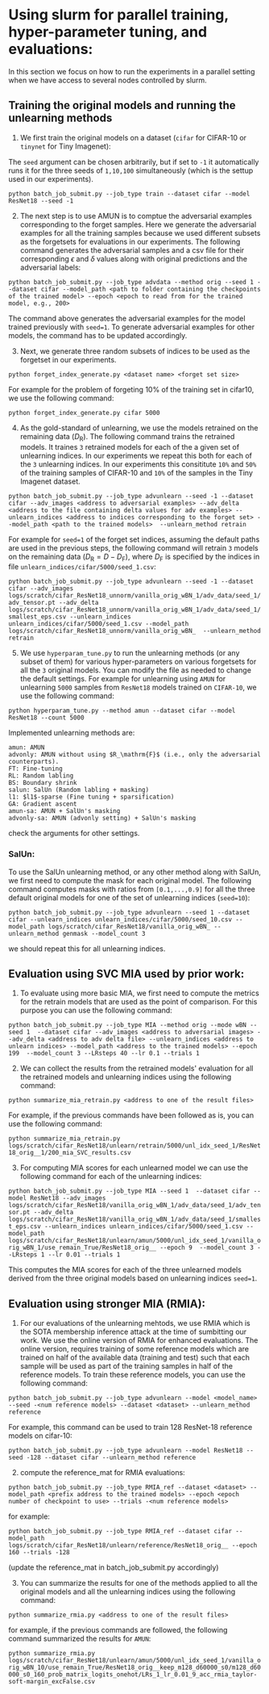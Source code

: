 # Using slurm for parallel training, hyper-parameter tuning, and evaluations:

In this section we focus on how to run the experiments in a parallel setting when we have access to several nodes controlled by slurm.

## Training the original models and running the unlearning methods

1. We first train the original models on a dataset (```cifar``` for CIFAR-10 or ```tinynet``` for Tiny Imagenet):

The ```seed``` argument can be chosen arbitrarily, but if set to ```-1``` it automatically runs it for the three seeds of ```1,10,100``` simultaneously (which is the settup used in our experiments).

`python batch_job_submit.py --job_type train --dataset cifar --model ResNet18 --seed -1`

2. The next step is to use AMUN is to comptue the adversarial examples corresponding to the forget samples. Here we generate the adversarial examples for all the training samples because we used different subsets as the forgetsets for evaluations in our experiments. The following command generates the adversarial samples and a csv file for their corresponding $\epsilon$ and $\delta$ values along with original predictions and the adversarial labels:

`python batch_job_submit.py --job_type advdata --method orig --seed 1 --dataset cifar --model_path <path to folder containing the checkpoints of the trained model> --epoch <epoch to read from for the trained model, e.g., 200>`

The command above generates the adversarial examples for the model trained previously with ```seed=1```. To generate adversarial examples for other models, the command has to be updated accordingly.

3. Next, we generate three random subsets of indices to be used as the forgetset in our experiments. 

`python forget_index_generate.py <dataset name> <forget set size>`

For example for the problem of forgeting $10\%$ of the training set in cifar10, we use the following command:

`python forget_index_generate.py cifar 5000`

4. As the gold-standard of unlearning, we use the models retrained on the remaining data ($D_\mathrm{R}$). The following command trains the retrained models. It traines ```3``` retrained models for each of the a given set of unlearning indices. In our experiments we repeat this both for each of the ```3``` unlearning indices. In our experiments this consititute ```10%``` and ```50%``` of the training samples of CIFAR-10 and ```10%``` of the samples in the Tiny Imagenet dataset.

`python batch_job_submit.py --job_type advunlearn --seed -1 --dataset cifar --adv_images <address to adversarial examples> --adv_delta <address to the file containing delta values for adv examples> --unlearn_indices <address to indices corresponding to the forget set> --model_path <path to the trained models>  --unlearn_method retrain`

For example for ```seed=1``` of the forget set indices, assuming the default paths are used in the previous steps, the following command will retrain ```3``` models on the remaining data ($D_\mathrm{R} = D - D_\mathrm{F}$), where $D_\mathrm{F}$ is specified by the indices in file ```unlearn_indices/cifar/5000/seed_1.csv```:

`python batch_job_submit.py --job_type advunlearn --seed -1 --dataset cifar --adv_images logs/scratch/cifar_ResNet18_unnorm/vanilla_orig_wBN_1/adv_data/seed_1/adv_tensor.pt --adv_delta logs/scratch/cifar_ResNet18_unnorm/vanilla_orig_wBN_1/adv_data/seed_1/smallest_eps.csv --unlearn_indices unlearn_indices/cifar/5000/seed_1.csv --model_path logs/scratch/cifar_ResNet18_unnorm/vanilla_orig_wBN_  --unlearn_method retrain`

5. We use ```hyperparam_tune.py``` to run the unlearning methods (or any subset of them) for various hyper-parameters on various forgetsets for all the ```3``` original models. You can modify the file as needed to change the default settings. For example for unlearning using ```AMUN``` for unlearning ```5000``` samples from ```ResNet18``` models trained on ```CIFAR-10```, we use the following command: 

`python hyperparam_tune.py --method amun --dataset cifar --model ResNet18 --count 5000`

Implemented unlearning methods are:
```
amun: AMUN
advonly: AMUN without using $R_\mathrm{F}$ (i.e., only the adversarial counterparts).
FT: Fine-tuning
RL: Random labling
BS: Boundary shrink
salun: SalUn (Random labling + masking)
l1: $l1$-sparse (Fine tuning + sparsification)
GA: Gradient ascent
amun-sa: AMUN + SalUn's masking
advonly-sa: AMUN (advonly setting) + SalUn's masking
```

check the arguments for other settings.

### SalUn:

To use the SalUn unlearning method, or any other method along with SalUn, we first need to compute the mask for each original model. The following command computes masks with ratios from ```[0.1,...,0.9]``` for all the three default original models for one of the set of unlearning indices (```seed=10```):

`python batch_job_submit.py --job_type advunlearn --seed 1 --dataset cifar --unlearn_indices unlearn_indices/cifar/5000/seed_10.csv --model_path logs/scratch/cifar_ResNet18/vanilla_orig_wBN_ --unlearn_method genmask --model_count 3`

we should repeat this for all unlearning indices.


## Evaluation using SVC MIA used by prior work:

1. To evaluate using more basic MIA, we first need to compute the metrics for the retrain models that are used as the point of comparison. For this purpose you can use the following command:

`python batch_job_submit.py --job_type MIA --method orig --mode wBN --seed 1  --dataset cifar --adv_images <address to adversarial images> --adv_delta <address to adv delta file> --unlearn_indices <address to unlearn indices> --model_path <address to the trained models> --epoch 199  --model_count 3 --LRsteps 40 --lr 0.1 --trials 1`

2. We can collect the results from the retrained models' evaluation for all the retrained models and unlearning indices using the following command: 

`python summarize_mia_retrain.py <address to one of the result files>`

For example, if the previous commands have been followed as is, you can use the following command:

`python summarize_mia_retrain.py logs/scratch/cifar_ResNet18/unlearn/retrain/5000/unl_idx_seed_1/ResNet18_orig__1/200_mia_SVC_results.csv`

3. For computing MIA scores for each unlearned model we can use the following command for each of the unlearning indices:

`python batch_job_submit.py --job_type MIA --seed 1  --dataset cifar --model ResNet18 --adv_images logs/scratch/cifar_ResNet18/vanilla_orig_wBN_1/adv_data/seed_1/adv_tensor.pt --adv_delta logs/scratch/cifar_ResNet18/vanilla_orig_wBN_1/adv_data/seed_1/smallest_eps.csv --unlearn_indices unlearn_indices/cifar/5000/seed_1.csv --model_path logs/scratch/cifar_ResNet18/unlearn/amun/5000/unl_idx_seed_1/vanilla_orig_wBN_1/use_remain_True/ResNet18_orig__ --epoch 9  --model_count 3 --LRsteps 1 --lr 0.01 --trials 1`

This computes the MIA scores for each of the three unlearned models derived from the three original models based on unlearning indices ```seed=1```.


## Evaluation using stronger MIA (RMIA):

1. For our evaluations of the unlearning mehtods, we use RMIA which is the SOTA membership inference attack at the time of sumbitting our work. We use the online version of RMIA for enhanced evaluations. The online version, requires training of some reference models which are trained on half of the available data (training and test) such that each sample will be used as part of the training samples in half of the reference models. To train these reference models, you can use the following command:

`python batch_job_submit.py --job_type advunlearn --model <model_name> --seed -<num reference models> --dataset <dataset> --unlearn_method reference`

For example, this command can be used to train 128 ResNet-18 reference models on cifar-10:

`python batch_job_submit.py --job_type advunlearn --model ResNet18 --seed -128 --dataset cifar --unlearn_method reference`

2. compute the reference_mat for RMIA evaluations:

`python batch_job_submit.py --job_type RMIA_ref --dataset <dataset> --model_path <prefix address to the trained models> --epoch <epoch number of checkpoint to use> --trials -<num reference models>`

for example:

`python batch_job_submit.py --job_type RMIA_ref --dataset cifar --model_path logs/scratch/cifar_ResNet18/unlearn/reference/ResNet18_orig__ --epoch 160 --trials -128`

(update the reference_mat in batch_job_submit.py accordingly)


3. You can summarize the results for one of the methods applied to all the original models and all the unlearning indices using the following command:

`python summarize_rmia.py <address to one of the result files>`

for example, if the previous commands are followed, the following command summarized the results for ```AMUN```:

`python summarize_rmia.py logs/scratch/cifar_ResNet18/unlearn/amun/5000/unl_idx_seed_1/vanilla_orig_wBN_10/use_remain_True/ResNet18_orig__keep_m128_d60000_s0/m128_d60000_s0_160_prob_matrix_logits_onehot/LRs_1_lr_0.01_9_acc_rmia_taylor-soft-margin_excFalse.csv`